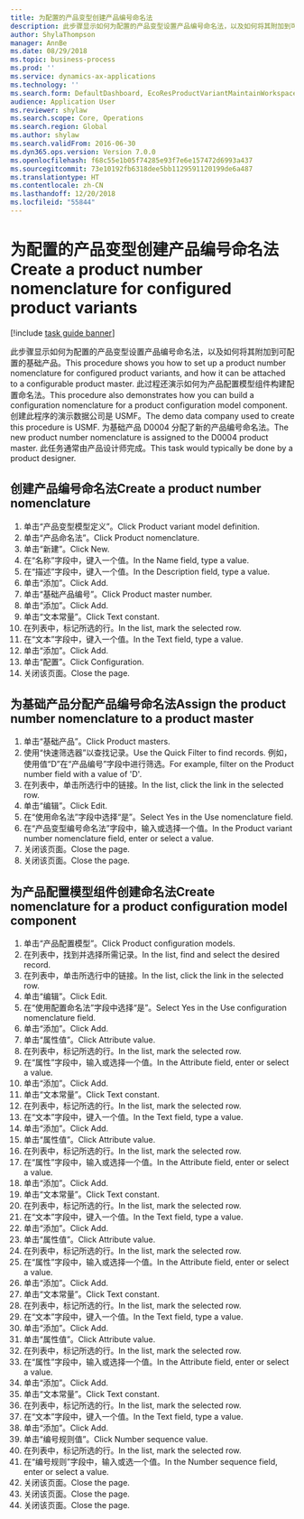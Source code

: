 ```yaml
---
title: 为配置的产品变型创建产品编号命名法
description: 此步骤显示如何为配置的产品变型设置产品编号命名法，以及如何将其附加到可配置的基础产品。
author: ShylaThompson
manager: AnnBe
ms.date: 08/29/2018
ms.topic: business-process
ms.prod: ''
ms.service: dynamics-ax-applications
ms.technology: ''
ms.search.form: DefaultDashboard, EcoResProductVariantMaintainWorkspace, EcoResNomenclature, EcoResProductListPage, EcoResProductDetails, PCProductConfigurationModelListPage, PCProductConfigurationModelDetails
audience: Application User
ms.reviewer: shylaw
ms.search.scope: Core, Operations
ms.search.region: Global
ms.author: shylaw
ms.search.validFrom: 2016-06-30
ms.dyn365.ops.version: Version 7.0.0
ms.openlocfilehash: f68c55e1b05f74285e93f7e6e157472d6993a437
ms.sourcegitcommit: 73e10192fb6318dee5bb1129591120199de6a487
ms.translationtype: HT
ms.contentlocale: zh-CN
ms.lasthandoff: 12/20/2018
ms.locfileid: "55844"
---
```

# <a name="create-a-product-number-nomenclature-for-configured-product-variants"></a><span data-ttu-id="a6724-103">为配置的产品变型创建产品编号命名法</span><span class="sxs-lookup"><span data-stu-id="a6724-103">Create a product number nomenclature for configured product variants</span></span>

[!include [task guide banner](../../includes/task-guide-banner.md)]

<span data-ttu-id="a6724-104">此步骤显示如何为配置的产品变型设置产品编号命名法，以及如何将其附加到可配置的基础产品。</span><span class="sxs-lookup"><span data-stu-id="a6724-104">This procedure shows you how to set up a product number nomenclature for configured product variants, and how it can be attached to a configurable product master.</span></span> <span data-ttu-id="a6724-105">此过程还演示如何为产品配置模型组件构建配置命名法。</span><span class="sxs-lookup"><span data-stu-id="a6724-105">This procedure also demonstrates how you can build a configuration nomenclature for a product configuration model component.</span></span> <span data-ttu-id="a6724-106">创建此程序的演示数据公司是 USMF。</span><span class="sxs-lookup"><span data-stu-id="a6724-106">The demo data company used to create this procedure is USMF.</span></span> <span data-ttu-id="a6724-107">为基础产品 D0004 分配了新的产品编号命名法。</span><span class="sxs-lookup"><span data-stu-id="a6724-107">The new product number nomenclature is assigned to the D0004 product master.</span></span> <span data-ttu-id="a6724-108">此任务通常由产品设计师完成。</span><span class="sxs-lookup"><span data-stu-id="a6724-108">This task would typically be done by a product designer.</span></span>


## <a name="create-a-product-number-nomenclature"></a><span data-ttu-id="a6724-109">创建产品编号命名法</span><span class="sxs-lookup"><span data-stu-id="a6724-109">Create a product number nomenclature</span></span>
1. <span data-ttu-id="a6724-110">单击“产品变型模型定义”。</span><span class="sxs-lookup"><span data-stu-id="a6724-110">Click Product variant model definition.</span></span>
2. <span data-ttu-id="a6724-111">单击“产品命名法”。</span><span class="sxs-lookup"><span data-stu-id="a6724-111">Click Product nomenclature.</span></span>
3. <span data-ttu-id="a6724-112">单击“新建”。</span><span class="sxs-lookup"><span data-stu-id="a6724-112">Click New.</span></span>
4. <span data-ttu-id="a6724-113">在“名称”字段中，键入一个值。</span><span class="sxs-lookup"><span data-stu-id="a6724-113">In the Name field, type a value.</span></span>
5. <span data-ttu-id="a6724-114">在“描述”字段中，键入一个值。</span><span class="sxs-lookup"><span data-stu-id="a6724-114">In the Description field, type a value.</span></span>
6. <span data-ttu-id="a6724-115">单击“添加”。</span><span class="sxs-lookup"><span data-stu-id="a6724-115">Click Add.</span></span>
7. <span data-ttu-id="a6724-116">单击“基础产品编号”。</span><span class="sxs-lookup"><span data-stu-id="a6724-116">Click Product master number.</span></span>
8. <span data-ttu-id="a6724-117">单击“添加”。</span><span class="sxs-lookup"><span data-stu-id="a6724-117">Click Add.</span></span>
9. <span data-ttu-id="a6724-118">单击“文本常量”。</span><span class="sxs-lookup"><span data-stu-id="a6724-118">Click Text constant.</span></span>
10. <span data-ttu-id="a6724-119">在列表中，标记所选的行。</span><span class="sxs-lookup"><span data-stu-id="a6724-119">In the list, mark the selected row.</span></span>
11. <span data-ttu-id="a6724-120">在“文本”字段中，键入一个值。</span><span class="sxs-lookup"><span data-stu-id="a6724-120">In the Text field, type a value.</span></span>
12. <span data-ttu-id="a6724-121">单击“添加”。</span><span class="sxs-lookup"><span data-stu-id="a6724-121">Click Add.</span></span>
13. <span data-ttu-id="a6724-122">单击“配置”。</span><span class="sxs-lookup"><span data-stu-id="a6724-122">Click Configuration.</span></span>
14. <span data-ttu-id="a6724-123">关闭该页面。</span><span class="sxs-lookup"><span data-stu-id="a6724-123">Close the page.</span></span>

## <a name="assign-the-product-number-nomenclature-to-a-product-master"></a><span data-ttu-id="a6724-124">为基础产品分配产品编号命名法</span><span class="sxs-lookup"><span data-stu-id="a6724-124">Assign the product number nomenclature to a product master</span></span>
1. <span data-ttu-id="a6724-125">单击“基础产品”。</span><span class="sxs-lookup"><span data-stu-id="a6724-125">Click Product masters.</span></span>
2. <span data-ttu-id="a6724-126">使用“快速筛选器”以查找记录。</span><span class="sxs-lookup"><span data-stu-id="a6724-126">Use the Quick Filter to find records.</span></span> <span data-ttu-id="a6724-127">例如，使用值“D”在“产品编号”字段中进行筛选。</span><span class="sxs-lookup"><span data-stu-id="a6724-127">For example, filter on the Product number field with a value of 'D'.</span></span>
3. <span data-ttu-id="a6724-128">在列表中，单击所选行中的链接。</span><span class="sxs-lookup"><span data-stu-id="a6724-128">In the list, click the link in the selected row.</span></span>
4. <span data-ttu-id="a6724-129">单击“编辑”。</span><span class="sxs-lookup"><span data-stu-id="a6724-129">Click Edit.</span></span>
5. <span data-ttu-id="a6724-130">在“使用命名法”字段中选择“是”。</span><span class="sxs-lookup"><span data-stu-id="a6724-130">Select Yes in the Use nomenclature field.</span></span>
6. <span data-ttu-id="a6724-131">在“产品变型编号命名法”字段中，输入或选择一个值。</span><span class="sxs-lookup"><span data-stu-id="a6724-131">In the Product variant number nomenclature field, enter or select a value.</span></span>
7. <span data-ttu-id="a6724-132">关闭该页面。</span><span class="sxs-lookup"><span data-stu-id="a6724-132">Close the page.</span></span>
8. <span data-ttu-id="a6724-133">关闭该页面。</span><span class="sxs-lookup"><span data-stu-id="a6724-133">Close the page.</span></span>

## <a name="create-nomenclature-for-a-product-configuration-model-component"></a><span data-ttu-id="a6724-134">为产品配置模型组件创建命名法</span><span class="sxs-lookup"><span data-stu-id="a6724-134">Create nomenclature for a product configuration model component</span></span>
1. <span data-ttu-id="a6724-135">单击“产品配置模型”。</span><span class="sxs-lookup"><span data-stu-id="a6724-135">Click Product configuration models.</span></span>
2. <span data-ttu-id="a6724-136">在列表中，找到并选择所需记录。</span><span class="sxs-lookup"><span data-stu-id="a6724-136">In the list, find and select the desired record.</span></span>
3. <span data-ttu-id="a6724-137">在列表中，单击所选行中的链接。</span><span class="sxs-lookup"><span data-stu-id="a6724-137">In the list, click the link in the selected row.</span></span>
4. <span data-ttu-id="a6724-138">单击“编辑”。</span><span class="sxs-lookup"><span data-stu-id="a6724-138">Click Edit.</span></span>
5. <span data-ttu-id="a6724-139">在“使用配置命名法”字段中选择“是”。</span><span class="sxs-lookup"><span data-stu-id="a6724-139">Select Yes in the Use configuration nomenclature field.</span></span>
6. <span data-ttu-id="a6724-140">单击“添加”。</span><span class="sxs-lookup"><span data-stu-id="a6724-140">Click Add.</span></span>
7. <span data-ttu-id="a6724-141">单击“属性值”。</span><span class="sxs-lookup"><span data-stu-id="a6724-141">Click Attribute value.</span></span>
8. <span data-ttu-id="a6724-142">在列表中，标记所选的行。</span><span class="sxs-lookup"><span data-stu-id="a6724-142">In the list, mark the selected row.</span></span>
9. <span data-ttu-id="a6724-143">在“属性”字段中，输入或选择一个值。</span><span class="sxs-lookup"><span data-stu-id="a6724-143">In the Attribute field, enter or select a value.</span></span>
10. <span data-ttu-id="a6724-144">单击“添加”。</span><span class="sxs-lookup"><span data-stu-id="a6724-144">Click Add.</span></span>
11. <span data-ttu-id="a6724-145">单击“文本常量”。</span><span class="sxs-lookup"><span data-stu-id="a6724-145">Click Text constant.</span></span>
12. <span data-ttu-id="a6724-146">在列表中，标记所选的行。</span><span class="sxs-lookup"><span data-stu-id="a6724-146">In the list, mark the selected row.</span></span>
13. <span data-ttu-id="a6724-147">在“文本”字段中，键入一个值。</span><span class="sxs-lookup"><span data-stu-id="a6724-147">In the Text field, type a value.</span></span>
14. <span data-ttu-id="a6724-148">单击“添加”。</span><span class="sxs-lookup"><span data-stu-id="a6724-148">Click Add.</span></span>
15. <span data-ttu-id="a6724-149">单击“属性值”。</span><span class="sxs-lookup"><span data-stu-id="a6724-149">Click Attribute value.</span></span>
16. <span data-ttu-id="a6724-150">在列表中，标记所选的行。</span><span class="sxs-lookup"><span data-stu-id="a6724-150">In the list, mark the selected row.</span></span>
17. <span data-ttu-id="a6724-151">在“属性”字段中，输入或选择一个值。</span><span class="sxs-lookup"><span data-stu-id="a6724-151">In the Attribute field, enter or select a value.</span></span>
18. <span data-ttu-id="a6724-152">单击“添加”。</span><span class="sxs-lookup"><span data-stu-id="a6724-152">Click Add.</span></span>
19. <span data-ttu-id="a6724-153">单击“文本常量”。</span><span class="sxs-lookup"><span data-stu-id="a6724-153">Click Text constant.</span></span>
20. <span data-ttu-id="a6724-154">在列表中，标记所选的行。</span><span class="sxs-lookup"><span data-stu-id="a6724-154">In the list, mark the selected row.</span></span>
21. <span data-ttu-id="a6724-155">在“文本”字段中，键入一个值。</span><span class="sxs-lookup"><span data-stu-id="a6724-155">In the Text field, type a value.</span></span>
22. <span data-ttu-id="a6724-156">单击“添加”。</span><span class="sxs-lookup"><span data-stu-id="a6724-156">Click Add.</span></span>
23. <span data-ttu-id="a6724-157">单击“属性值”。</span><span class="sxs-lookup"><span data-stu-id="a6724-157">Click Attribute value.</span></span>
24. <span data-ttu-id="a6724-158">在列表中，标记所选的行。</span><span class="sxs-lookup"><span data-stu-id="a6724-158">In the list, mark the selected row.</span></span>
25. <span data-ttu-id="a6724-159">在“属性”字段中，输入或选择一个值。</span><span class="sxs-lookup"><span data-stu-id="a6724-159">In the Attribute field, enter or select a value.</span></span>
26. <span data-ttu-id="a6724-160">单击“添加”。</span><span class="sxs-lookup"><span data-stu-id="a6724-160">Click Add.</span></span>
27. <span data-ttu-id="a6724-161">单击“文本常量”。</span><span class="sxs-lookup"><span data-stu-id="a6724-161">Click Text constant.</span></span>
28. <span data-ttu-id="a6724-162">在列表中，标记所选的行。</span><span class="sxs-lookup"><span data-stu-id="a6724-162">In the list, mark the selected row.</span></span>
29. <span data-ttu-id="a6724-163">在“文本”字段中，键入一个值。</span><span class="sxs-lookup"><span data-stu-id="a6724-163">In the Text field, type a value.</span></span>
30. <span data-ttu-id="a6724-164">单击“添加”。</span><span class="sxs-lookup"><span data-stu-id="a6724-164">Click Add.</span></span>
31. <span data-ttu-id="a6724-165">单击“属性值”。</span><span class="sxs-lookup"><span data-stu-id="a6724-165">Click Attribute value.</span></span>
32. <span data-ttu-id="a6724-166">在列表中，标记所选的行。</span><span class="sxs-lookup"><span data-stu-id="a6724-166">In the list, mark the selected row.</span></span>
33. <span data-ttu-id="a6724-167">在“属性”字段中，输入或选择一个值。</span><span class="sxs-lookup"><span data-stu-id="a6724-167">In the Attribute field, enter or select a value.</span></span>
34. <span data-ttu-id="a6724-168">单击“添加”。</span><span class="sxs-lookup"><span data-stu-id="a6724-168">Click Add.</span></span>
35. <span data-ttu-id="a6724-169">单击“文本常量”。</span><span class="sxs-lookup"><span data-stu-id="a6724-169">Click Text constant.</span></span>
36. <span data-ttu-id="a6724-170">在列表中，标记所选的行。</span><span class="sxs-lookup"><span data-stu-id="a6724-170">In the list, mark the selected row.</span></span>
37. <span data-ttu-id="a6724-171">在“文本”字段中，键入一个值。</span><span class="sxs-lookup"><span data-stu-id="a6724-171">In the Text field, type a value.</span></span>
38. <span data-ttu-id="a6724-172">单击“添加”。</span><span class="sxs-lookup"><span data-stu-id="a6724-172">Click Add.</span></span>
39. <span data-ttu-id="a6724-173">单击“编号规则值”。</span><span class="sxs-lookup"><span data-stu-id="a6724-173">Click Number sequence value.</span></span>
40. <span data-ttu-id="a6724-174">在列表中，标记所选的行。</span><span class="sxs-lookup"><span data-stu-id="a6724-174">In the list, mark the selected row.</span></span>
41. <span data-ttu-id="a6724-175">在“编号规则”字段中，输入或选一个值。</span><span class="sxs-lookup"><span data-stu-id="a6724-175">In the Number sequence field, enter or select a value.</span></span>
42. <span data-ttu-id="a6724-176">关闭该页面。</span><span class="sxs-lookup"><span data-stu-id="a6724-176">Close the page.</span></span>
43. <span data-ttu-id="a6724-177">关闭该页面。</span><span class="sxs-lookup"><span data-stu-id="a6724-177">Close the page.</span></span>
44. <span data-ttu-id="a6724-178">关闭该页面。</span><span class="sxs-lookup"><span data-stu-id="a6724-178">Close the page.</span></span>

